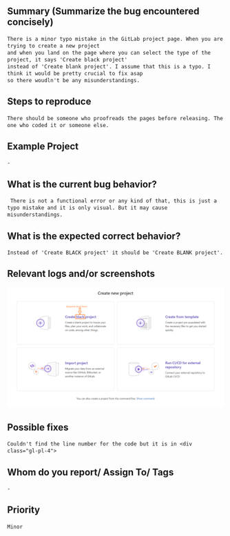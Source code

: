
## Summary (Summarize the bug encountered concisely)

    There is a minor typo mistake in the GitLab project page. When you are trying to create a new project
    and when you land on the page where you can select the type of the project, it says 'Create black project'
    instead of 'Create blank project'. I assume that this is a typo. I think it would be pretty crucial to fix asap
    so there woudln't be any misunderstandings.


## Steps to reproduce

    There should be someone who proofreads the pages before releasing. The one who coded it or someone else.     

## Example Project

    -

## What is the current bug behavior?

     There is not a functional error or any kind of that, this is just a typo mistake and it is only visual. But it may cause misunderstandings.

## What is the expected correct behavior?

    Instead of 'Create BLACK project' it should be 'Create BLANK project'.
     
## Relevant logs and/or screenshots

[comment]:![](https://i.imgur.com/GchRTmC.png)

![Image info](../Image/Bug_Project_create_blank.png)

## Possible fixes

    Couldn't find the line number for the code but it is in <div class="gl-pl-4">

## Whom do you report/ Assign To/ Tags

    -

## Priority
    Minor
      
